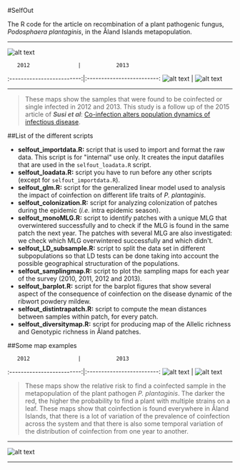 #SelfOut

The R code for the article on recombination of a plant pathogenic fungus, *Podosphaera plantaginis*, in the Åland Islands metapopulation. 

---

![alt text](http://googledrive.com/host/0B-FIusWb7o6PfjdhbUJncm1mdjM1NnQ1TWl6MHhZUnNRZjd6RkUtUVo5WlFsVURTV0lvQjA/CoSinInf1213.png "A map of coinfection in Aland in 2012")

       2012               |           2013          
:-------------------------:|:-------------------------:
![alt text](http://googledrive.com/host/0B-FIusWb7o6PfjdhbUJncm1mdjM1NnQ1TWl6MHhZUnNRZjd6RkUtUVo5WlFsVURTV0lvQjA/Samp12.png "A map of coinfected and single infected samples in 2012")  |  ![alt text](http://googledrive.com/host/0B-FIusWb7o6PfjdhbUJncm1mdjM1NnQ1TWl6MHhZUnNRZjd6RkUtUVo5WlFsVURTV0lvQjA/Samp13.png "A map of coinfected and single infected samples in 2013")


---


>These maps show the samples that were found to be coinfected or single infected in 2012 and 2013. This study is a follow up of the 2015 article of **_Susi et al_**: [Co-infection alters population dynamics of infectious disease](http://www.nature.com/ncomms/2015/150108/ncomms6975/full/ncomms6975.html). 



##List of the different scripts

  * **selfout_importdata.R:** script that is used to import and format the raw data. This script is for "internal" use only. It creates the input datafiles that are used in the `selfout_loadata.R` script.
  * **selfout_loadata.R:** script you have to run before any other scripts (except for `selfout_importdata.R`).
  * **selfout_glm.R:** script for the generalized linear model used to analysis the impact of coinfection on different life traits of *P. plantaginis*.
  * **selfout_colonization.R:** script for analyzing colonization of patches during the epidemic (*i.e.* intra epidemic season).
  * **selfout_monoMLG.R:** script to identify patches with a unique MLG that overwintered successfully and to check if the MLG is found in the same patch the next year. The patches with several MLG are also investigated: we check which MLG overwintered successfully and which didn't. 
  * **selfout_LD_subsample.R:** script to split the data set in different subpopulations so that LD tests can be done taking into account the possible geographical structuration of the populations.
  * **selfout_samplingmap.R:** script to plot the sampling maps for each year of the survey (2010, 2011, 2012 and 2013). 
  * **selfout_barplot.R:** script for the barplot figures that show several aspect of the consequence of coinfection on the disease dynamic of the ribwort powdery mildew. 
  * **selfout_distintrapatch.R:** script to compute the mean distances between samples within patch, for every patch.  
  * **selfout_diversitymap.R:** script for producing map of the Allelic richness and Genotypic richness in Åland patches. 


##Some map examples

       2012               |           2013          
:-------------------------:|:-------------------------:
![alt text](http://googledrive.com/host/0B-FIusWb7o6PfjdhbUJncm1mdjM1NnQ1TWl6MHhZUnNRZjd6RkUtUVo5WlFsVURTV0lvQjA/CoinRisk12.png "Relative risk maps of coinfection vs infection in 2012. This map was obtained using 'spatstat' R package")  |  ![alt text](http://googledrive.com/host/0B-FIusWb7o6PfjdhbUJncm1mdjM1NnQ1TWl6MHhZUnNRZjd6RkUtUVo5WlFsVURTV0lvQjA/CoinRisk13.png "Relative risk maps of coinfection vs infection in 2013. This map was obtained using 'spatstat' R package")

>These maps show the relative risk to find a coinfected sample in the metapopulation of the plant pathogen *P. plantaginis*. The darker the red, the higher the probability to find a plant with multiple strains on a leaf. These maps show that coinfection is found everywhere in Åland Islands, that there is a lot of variation of the prevalence of coinfection across the system and that there is also some temporal variation of the distribution of coinfection from one year to another. 


---

![alt text](http://googledrive.com/host/0B-FIusWb7o6PfjdhbUJncm1mdjM1NnQ1TWl6MHhZUnNRZjd6RkUtUVo5WlFsVURTV0lvQjA/Plantago_plant_model2.png "A drawing of a Plantago lanceolata")


---



